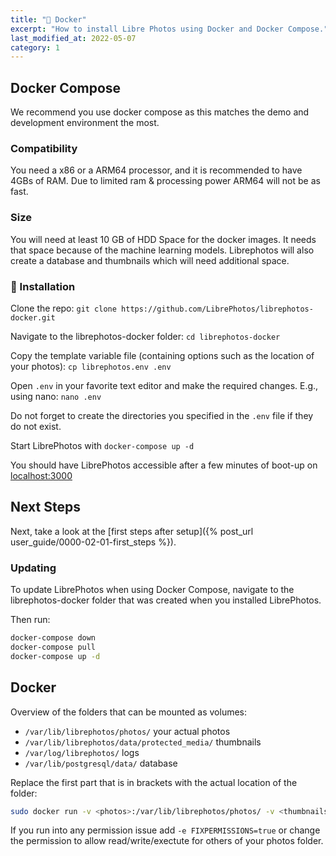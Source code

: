 ```yaml
---
title: "🐋 Docker"
excerpt: "How to install Libre Photos using Docker and Docker Compose."
last_modified_at: 2022-05-07
category: 1
---
```


## Docker Compose

We recommend you use docker compose as this matches the demo and development environment the most.

### Compatibility

You need a x86 or a ARM64 processor, and it is recommended to have 4GBs of RAM. Due to limited ram & processing power ARM64 will not be as fast.

### Size

You will need at least 10 GB of HDD Space for the docker images. It needs that space because of the machine learning
models. Librephotos will also create a database and thumbnails which will need additional space.

### 🚀 Installation

Clone the repo: `git clone https://github.com/LibrePhotos/librephotos-docker.git`

Navigate to the librephotos-docker folder: `cd librephotos-docker`

Copy the template variable file (containing options such as the location of your photos): `cp librephotos.env .env`

Open `.env` in your favorite text editor and make the required changes. E.g., using nano: `nano .env`

Do not forget to create the directories you specified in the `.env` file if they do not exist.

Start LibrePhotos with `docker-compose up -d`

You should have LibrePhotos accessible after a few minutes of boot-up on [localhost:3000](http://localhost:3000)

## Next Steps

Next, take a look at the [first steps after setup]({% post_url user_guide/0000-02-01-first_steps %}).

### Updating

To update LibrePhotos when using Docker Compose, navigate to the librephotos-docker folder that was created when you installed LibrePhotos.

Then run:

```sh
docker-compose down
docker-compose pull
docker-compose up -d
```

## Docker

Overview of the folders that can be mounted as volumes:

- `/var/lib/librephotos/photos/` your actual photos
- `/var/lib/librephotos/data/protected_media/` thumbnails
- `/var/log/librephotos/` logs
- `/var/lib/postgresql/data/` database

Replace the first part that is in brackets with the actual location of the folder:

```sh
sudo docker run -v <photos>:/var/lib/librephotos/photos/ -v <thumbnails>:/var/lib/librephotos/data/protected_media -v <logs>:/var/log/librephotos/ -v <db>:/var/lib/postgresql/data -p 3000:80 -d reallibrephotos/singleton
```

If you run into any permission issue add `-e FIXPERMISSIONS=true` or change the permission to allow read/write/exectute for others of your photos folder.

